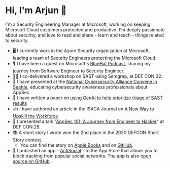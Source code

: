 # Hi, I'm Arjun 👋

I'm a Security Engineering Manager at Microsoft, working on keeping Microsoft Cloud customers protected and productive. I'm deeply passionate about security, and love to read and share - learn and teach - things related to security.

- 🖥️ I currently work in the Azure Security organization at Microsoft, leading a team of Security Engineers protecting the Microsoft Cloud.
- 🎙️ I have been a guest on Microsoft's [BlueHat Podcast](https://podcasts.apple.com/us/podcast/the-bluehat-podcast/id1688087915?i=1000674973320), sharing my journey from Software Engineer to Security Engineer.
- 👨‍🏫 I co-delivered a workshop on SAST using Semgrep, at DEF CON 32.
- 🎤 I have presented at the [National Cybersecurity Alliance Convene in Seattle](https://staysafeonline.org/programs/events/convene-seattle-2024/), educating cybersecurity awareness professionals about AppSec.
- 🤖 I have written a paper on [using GenAI to help prioritize triage of SAST results](https://github.com/247arjun/ai-secure-code-review/blob/main/Automated%20Secure%20Code%20Review%20at%20Scale%20Using%20Static%20Analysis%20and%20Generative%20AI.md)
- ✍️ I have authored an article in the ISACA Journal on [A New Way to Upskill the Workforce](https://www.isaca.org/resources/isaca-journal/issues/2023/volume-6/learning-while-earning-a-new-way-to-upskill-the-workforce)
- 🎤 I presented a talk "[AppSec 101: A Journey from Engineer to Hacker](https://youtu.be/7jiUt_TqfG4)" at DEF CON 29.
- 📚 A short story I wrote won the 2nd place in the 2020 DEFCON Short Story contest.
  - You can find the story on [Apple Books](https://books.apple.com/us/book/plug-and-play/id1521590505) and on [GitHub](https://gist.github.com/504f8100bcd01bf2b998c674a390f6f0).
- 📱 I published an app - [AntiSocial](https://apps.apple.com/us/app/anti-social/id1516200820) - to the App Store that allows you to block tracking from popular social networks. The app is also [open source on GitHub](https://github.com/247arjun/AntiSocialApp).


<!--
**247arjun/247arjun** is a ✨ _special_ ✨ repository because its `README.md` (this file) appears on your GitHub profile.

Here are some ideas to get you started:

- 🔭 I’m currently working on ...
- 🌱 I’m currently learning ...
- 👯 I’m looking to collaborate on ...
- 🤔 I’m looking for help with ...
- 💬 Ask me about ...
- 📫 How to reach me: ...
- 😄 Pronouns: ...
- ⚡ Fun fact: ...
-->
